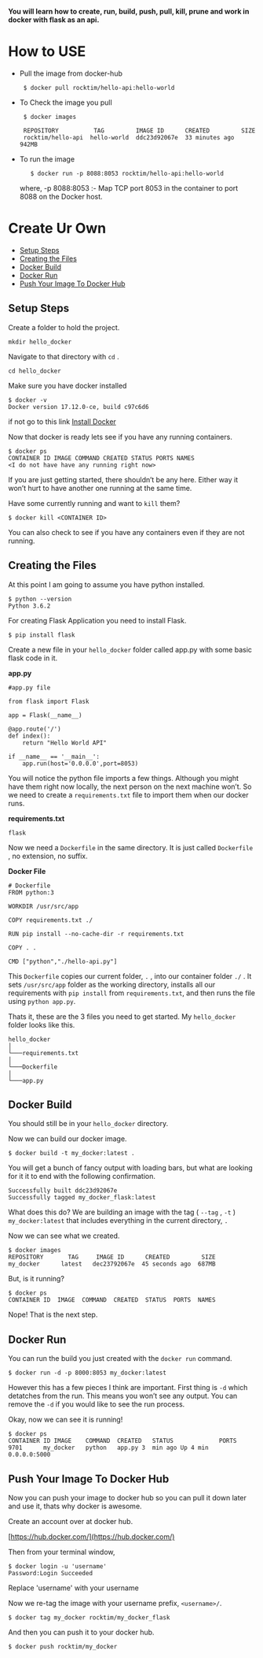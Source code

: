 
**You will learn how to create, run, build, push, pull, kill, prune and work in docker with flask as an api.**

# How to USE
* Pull the image from docker-hub

	   $ docker pull rocktim/hello-api:hello-world


*  To Check the image you pull

	    $ docker images
    
	    REPOSITORY  		TAG    		IMAGE ID      CREATED         SIZE  
	    rocktim/hello-api  hello-world 	ddc23d92067e  33 minutes ago  942MB

*  To run the image

	`	$ docker run -p 8088:8053 rocktim/hello-api:hello-world`

	where,
	  -p 8088:8053 :- Map TCP port 8053 in the container to port 8088 on the Docker host.


# Create Ur Own
- [Setup Steps](#steup-steps)
- [Creating the Files](#Creating-the-Files)
- [Docker Build](#Docker-Build)
- [Docker Run](#Docker-Run)
- [Push Your Image To Docker Hub](#Push-Your-Image-To-Docker-Hub)

## Setup Steps
Create a folder to hold the project.

    mkdir hello_docker
Navigate to that directory with `cd` .

    cd hello_docker
Make sure you have docker installed

    $ docker -v  
	Docker version 17.12.0-ce, build c97c6d6
if not go to this link [Install Docker](https://docs.docker.com/install/)

Now that docker is ready lets see if you have any running containers.

    $ docker ps  
    CONTAINER ID IMAGE COMMAND CREATED STATUS PORTS NAMES  
    <I do not have have any running right now>
If you are just getting started, there shouldn’t be any here. Either way it won’t hurt to have another one running at the same time.

Have some currently running and want to  `kill`  them?

    $ docker kill <CONTAINER ID>

You can also check to see if you have any containers even if they are not running.

## Creating the Files
At this point I am going to assume you have python  installed.

    $ python --version  
    Python 3.6.2
For creating Flask Application you need to install Flask.

    $ pip install flask

Create a new file in your `hello_docker` folder called app.py with some basic flask code in it.

**app.py**

    #app.py file
    
    from flask import Flask
    
	app = Flask(__name__)
	
    @app.route('/')
    def index():
	    return "Hello World API"
	    
    if __name__ == '__main__':
	    app.run(host='0.0.0.0',port=8053)

You will notice the python file imports a few things. Although you might have them right now locally, the next person on the next machine won’t. So we need to create a  `requirements.txt`  file to import them when our docker runs.

**requirements.txt**

    flask

Now we need a `Dockerfile` in the same directory. It is just called `Dockerfile` , no extension, no suffix.

**Docker File**

    # Dockerfile
    FROM python:3

	WORKDIR /usr/src/app

	COPY requirements.txt ./

	RUN pip install --no-cache-dir -r requirements.txt

	COPY . .

	CMD ["python","./hello-api.py"]

This  `Dockerfile`  copies our current folder,  `.`  , into our container folder  `./`  . It sets `/usr/src/app` folder as the working directory, installs all our requirements with  `pip install`  from  `requirements.txt`, and then runs the file using  `python app.py`.

Thats it, these are the 3 files you need to get started. My  `hello_docker` folder looks like this.

    hello_docker  
    │  
    └───requirements.txt  
    │  
    └───Dockerfile  
    │  
    └───app.py

## Docker Build

You should still be in your  `hello_docker`  directory.

Now we can build our docker image.

    $ docker build -t my_docker:latest .

You will get a bunch of fancy output with loading bars, but what are looking for it it to end with the following confirmation.

    Successfully built ddc23d92067e
    Successfully tagged my_docker_flask:latest
    
What does this do? We are building an image with the tag ( `--tag` , `-t` ) `my_docker:latest` that includes everything in the current directory, `.`

Now we can see what we created.

    $ docker images  
    REPOSITORY       TAG     IMAGE ID      CREATED         SIZE  
    my_docker	   latest   dec23792067e  45 seconds ago  687MB

But, is it running?

    $ docker ps  
    CONTAINER ID  IMAGE  COMMAND  CREATED  STATUS  PORTS  NAMES

Nope! That is the next step.

## Docker Run
You can run the build you just created with the  `docker run`  command.

    $ docker run -d -p 8000:8053 my_docker:latest

However this has a few pieces I think are important. First thing is  `-d`  which detatches from the run. This means you won’t see any output. You can remove the  `-d`  if you would like to see the run process.

Okay, now we can see it is running!

    $ docker ps  
    CONTAINER ID IMAGE 	  COMMAND  CREATED   STATUS    			PORTS  
    9701 	  my_docker   python   app.py 3  min ago Up 4 min  0.0.0.0:5000

## Push Your Image To Docker Hub

Now you can push your image to docker hub so you can pull it down later and use it, thats why docker is awesome.

Create an account over at docker hub.

[https://hub.docker.com/](https://hub.docker.com/)

Then from your terminal window,

    $ docker login -u 'username'
    Password:Login Succeeded

Replace 'username' with your username

Now we re-tag the image with your username prefix,  `<username>/`.

    $ docker tag my_docker rocktim/my_docker_flask

And then you can push it to your docker hub.

    $ docker push rocktim/my_docker


 
	
